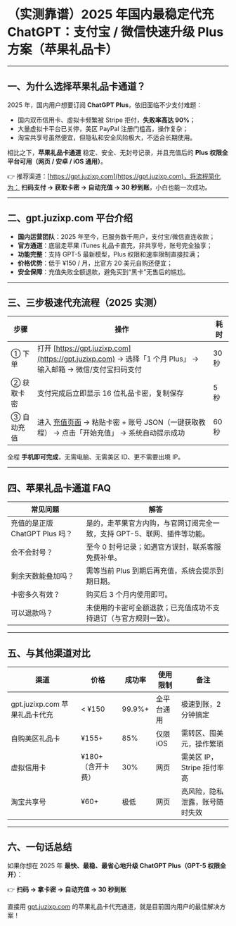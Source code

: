 # （实测靠谱）2025 年国内最稳定代充 ChatGPT：支付宝 / 微信快速升级 Plus 方案（苹果礼品卡）

---

## 一、为什么选择苹果礼品卡通道？

2025 年，国内用户想要订阅 **ChatGPT Plus**，依旧面临不少支付难题：

* 国内双币信用卡、虚拟卡频繁被 Stripe 拒付，**失败率高达 90%**；
* 大量虚拟卡平台已关停，美区 PayPal 注册门槛高，操作复杂；
* 淘宝共享号虽然便宜，但隐私和安全风险极大，不适合长期使用。

相比之下，**苹果礼品卡通道** 稳定、安全、无封号记录，并且充值后的 **Plus 权限全平台可用（网页 / 安卓 / iOS 通用）**。

👉 推荐渠道：[https://gpt.juzixp.com](https://gpt.juzixp.com)，将流程简化为：
**扫码支付 → 获取卡密 → 自动充值 → 30 秒到账**，小白也能一次成功。

---

## 二、gpt.juzixp.com 平台介绍

* **国内运营团队**：2025 年至今，已服务数千用户，支付宝/微信直连收款；
* **官方通道**：底层走苹果 iTunes 礼品卡直充，非共享号，账号完全独享；
* **功能完整**：支持 GPT-5 最新模型，Plus 权限和速率限制直接拉满；
* **价格优势**：低于 ¥150 / 月，比官方 20 美元自购还便宜；
* **安全保障**：充值失败全额退款，避免买到“黑卡”无售后的尴尬。

---

## 三、三步极速代充流程（2025 实测）

| 步骤     | 操作                                                                                        | 耗时   |
| ------ | ----------------------------------------------------------------------------------------- | ---- |
| ① 下单   | 打开 [https://gpt.juzixp.com](https://gpt.juzixp.com) → 选择「1 个月 Plus」 → 输入邮箱 → 微信/支付宝扫码支付  | 30 秒 |
| ② 获取卡密 | 支付完成后立即显示 16 位礼品卡密，复制保存                                                                   | 5 秒  |
| ③ 自动充值 | 进入 [充值页面](https://gpt.juzixp.com/recharge) → 粘贴卡密 + 账号 JSON（一键获取教程） → 点击「开始充值」 → 系统自动提示成功 | 60 秒 |

全程 **手机即可完成**，无需电脑、无需美区 ID、更不需要出境 IP。

---

## 四、苹果礼品卡通道 FAQ

| 常见问题                   | 解答                                      |
| ---------------------- | --------------------------------------- |
| 充值的是正版 ChatGPT Plus 吗？ | 是的，走苹果官方内购，与官网订阅完全一致，支持 GPT-5、联网、插件等功能。 |
| 会不会封号？                 | 至今 0 封号记录；如遇官方误封，联系客服免费补单。              |
| 剩余天数能叠加吗？              | 需等当前 Plus 到期后再充值，系统会提示到期日期。             |
| 卡密多久有效？                | 购买后 3 个月内使用即可。                          |
| 可以退款吗？                 | 未使用的卡密可全额退款；已充值成功不支持退订（与官方规则一致）。        |

---

## 五、与其他渠道对比

| 渠道                     | 价格          | 成功率    | 使用限制   | 备注                 |
| ---------------------- | ----------- | ------ | ------ | ------------------ |
| gpt.juzixp.com 苹果礼品卡代充 | < ¥150      | 99.9%+ | 全平台通用  | 极速到账，2 分钟搞定        |
| 自购美区礼品卡                | ¥155+       | 85%    | 仅限 iOS | 需转区、囤美元，操作繁琐       |
| 虚拟信用卡                  | ¥180+（含开卡费） | 30%    | 网页     | 需美区 IP，Stripe 拒付率高 |
| 淘宝共享号                  | ¥60+        | 极低     | 网页     | 高风险，隐私泄露，账号随时失效    |

---

## 六、一句话总结

如果你想在 2025 年 **最快、最稳、最省心地升级 ChatGPT Plus（GPT-5 权限全开）**：

👉 **扫码 → 拿卡密 → 自动充值 → 30 秒到账**

直接用 [gpt.juzixp.com](https://gpt.juzixp.com) 的苹果礼品卡代充通道，就是目前国内用户的最佳解决方案！

